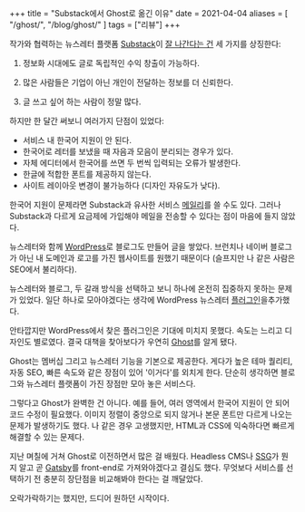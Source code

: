 +++
title = "Substack에서 Ghost로 옮긴 이유"
date = 2021-04-04
aliases = [
    "/ghost/",
    "/blog/ghost/"
    ]
tags = ["리뷰"]
+++

작가와 협력하는 뉴스레터 플랫폼 [Substack](https://substack.com/)이 [잘 나간다는 건](https://techcrunch.com/2021/03/30/substack-confirms-65m-raise-promises-to-rapidly-expand-its-financial-backing-of-newly-independent-writers/) 세 가지를 상징한다:

1. 정보화 시대에도 글로 독립적인 수익 창출이 가능하다.

2. 많은 사람들은 기업이 아닌 개인이 전달하는 정보를 더 신뢰한다.

3. 글 쓰고 싶어 하는 사람이 정말 많다.

하지만 한 달간 써보니 여러가지 단점이 있었다:

* 서비스 내 한국어 지원이 안 된다.
* 한국어로 레터를 보냈을 때 자음과 모음이 분리되는 경우가 있다.
* 자체 에디터에서 한국어를 쓰면 두 번씩 입력되는 오류가 발생한다.
* 한글에 적합한 폰트를 제공하지 않는다.
* 사이트 레이아웃 변경이 불가능하다 (디자인 자유도가 낮다).

한국어 지원이 문제라면 Substack과 유사한 서비스 [메일리](https://maily.so/)를 쓸 수도 있다. 그러나 Substack과 다르게 요금제에 가입해야 메일을 전송할 수 있다는 점이 마음에 들지 않았다.

뉴스레터와 함께 [WordPress](https://wordpress.org/)로 블로그도 만들어 글을 쌓았다. 브런치나 네이버 블로그가 아닌 내 도메인과 로고를 가진 웹사이트를 원했기 때문이다 (슬프지만 나 같은 사람은 SEO에서 불리하다).

뉴스레터와 블로그, 두 갈래 방식을 선택하고 보니 하나에 온전히 집중하지 못하는 문제가 있었다. 일단 하나로 모아야겠다는 생각에 WordPress 뉴스레터 [플러그인](https://wordpress.org/plugins/newsletter/)을추가했다.

안타깝지만 WordPress에서 찾은 플러그인은 기대에 미치지 못했다. 속도는 느리고 디자인도 별로였다. 결국 대책을 찾아보다가 우연히 [Ghost](https://ghost.org/)를 알게 됐다.

Ghost는 멤버십 그리고 뉴스레터 기능을 기본으로 제공한다. 게다가 높은 테마 퀄리티, 자동 SEO, 빠른 속도와 같은 장점이 있어 '이거다'를 외치게 한다. 단순히 생각하면 블로그와 뉴스레터 플랫폼이 가진 장점만 모아 놓은 서비스다.

그렇다고 Ghost가 완벽한 건 아니다. 예를 들어, 여러 영역에서 한국어 지원이 안 되어 코드 수정이 필요했다. 이미지 정렬이 중앙으로 되지 않거나 본문 폰트만 다르게 나오는 문제가 발생하기도 했다. 나 같은 경우 고생했지만, HTML과 CSS에 익숙하다면 빠르게 해결할 수 있는 문제다.

지난 며칠에 거쳐 Ghost로 이전하면서 많은 걸 배웠다. Headless CMS나 [SSG](https://62che.com/blog/vuepress/%EC%A0%95%EC%A0%81-%EC%82%AC%EC%9D%B4%ED%8A%B8-%EC%83%9D%EC%84%B1%EA%B8%B0%EB%9E%80.html#%E1%84%8E%E1%85%AC%E1%84%89%E1%85%B5%E1%86%AB-%E1%84%83%E1%85%A9%E1%86%BC%E1%84%92%E1%85%A3%E1%86%BC)가 뭔지 알고 곧 [Gatsby](https://gatsby.ghost.org/about/)를 front-end로 가져와야겠다고 결심도 했다. 무엇보다 서비스를 선택하기 전 충분히 장단점을 비교해봐야 한다는 걸 깨달았다.

오락가락하기는 했지만, 드디어 원하던 시작이다.